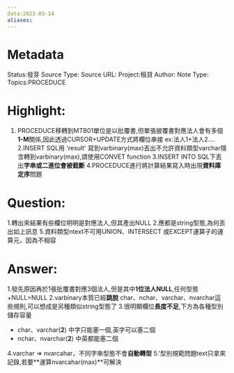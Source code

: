 ```yaml
---
data:2023-03-14
aliases:
---
```

# Metadata
Status:發芽
Source Type:
Source URL:
Project:租貸
Author:
Note Type:
Topics:PROCEDUCE


# Highlight:
1. PROCEDUCE移轉到MTB01單位是以批覆書,但單張披覆書對應法人會有多個**1-M**關係,因此透過CURSOR+UPDATE方式將欄位串接
ex:法人1+法人2....
2.INSERT SQL用 'result' 寫到varbinary(max)丟出不允許資料類型varchar隱含轉到varbinary(max),請使用CONVET function
3.INSERT INTO SQL下丟出**字串或二進位會被截斷**
4.PROCEDUCE進行將計算結果寫入時出現**資料庫定序**問題
# Question:
1.轉出來結果有些欄位明明是對應法人,但其產出NULL
2.應都是string型態,為何丟出如上訊息
5.資料類型ntext不可用UNION、INTERSECT 或EXCEPT運算子的運算元，因為不相容


# Answer:
1.發先原因再於1張批覆書對應3個法人,但是其中**1位法人NULL**,任何型態+NULL=NULL
2.varbinary本質已經**跳脫** char、nchar、varchar、nvarchar這些規則,可以想成是另種類似string型態了
3.很明顯欄位**長度不足**,下方為各種型別儲存容量
 - char、varchar(**2**) 中字只能塞一個,英字可以塞二個
 - nchar、nvarchar(**2**) 中英都能塞二個

4.varchar => nvarcahar，不同字串型態不會**自動轉型**
5.'型別規範問題text只拿來記錄,若要**運算nvarcahar(max)**可解決
